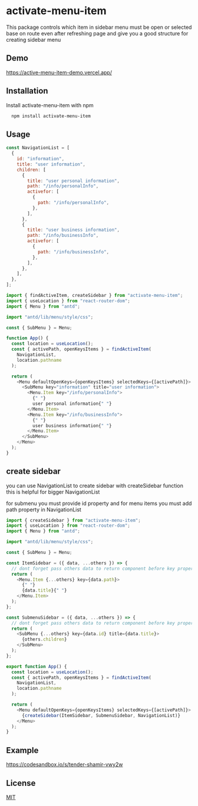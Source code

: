 # activate-menu-item

This package controls which item in sidebar menu must be open or selected base on route even after refreshing page and give you a good structure for creating sidebar menu

## Demo

https://active-menu-item-demo.vercel.app/

## Installation

Install activate-menu-item with npm

```bash
  npm install activate-menu-item
```

## Usage

```javascript
const NavigationList = [
  {
    id: "information",
    title: "user information",
    children: [
      {
        title: "user personal information",
        path: "/info/personalInfo",
        activefor: [
          {
            path: "/info/personalInfo",
          },
        ],
      },
      {
        title: "user business information",
        path: "/info/businessInfo",
        activefor: [
          {
            path: "/info/businessInfo",
          },
        ],
      },
    ],
  },
];
```

```javascript
import { findActiveItem, createSidebar } from "activate-menu-item";
import { useLocation } from "react-router-dom";
import { Menu } from "antd";

import "antd/lib/menu/style/css";

const { SubMenu } = Menu;

function App() {
  const location = useLocation();
  const { activePath, openKeysItems } = findActiveItem(
    NavigationList,
    location.pathname
  );

  return (
    <Menu defaultOpenKeys={openKeysItems} selectedKeys={[activePath]}>
      <SubMenu key="information" title="user information">
        <Menu.Item key="/info/personalInfo">
          {" "}
          user personal information{" "}
        </Menu.Item>
        <Menu.Item key="/info/businessInfo">
          {" "}
          user business information{" "}
        </Menu.Item>
      </SubMenu>
    </Menu>
  );
}
```

## create sidebar

you can use NavigationList to create sidebar with createSidebar function
this is helpful for bigger NavigationList

for submenu you must provide id property and for menu items you must add path property in NavigationList

```javascript
import { createSidebar } from "activate-menu-item";
import { useLocation } from "react-router-dom";
import { Menu } from "antd";

import "antd/lib/menu/style/css";

const { SubMenu } = Menu;

const ItemSidebar = ({ data, ...others }) => {
  // dont forget pass others data to return component before key property
  return (
    <Menu.Item {...others} key={data.path}>
      {" "}
      {data.title}{" "}
    </Menu.Item>
  );
};

const SubmenuSidebar = ({ data, ...others }) => {
  // dont forget pass others data to return component before key property
  return (
    <SubMenu {...others} key={data.id} title={data.title}>
      {others.children}
    </SubMenu>
  );
};

export function App() {
  const location = useLocation();
  const { activePath, openKeysItems } = findActiveItem(
    NavigationList,
    location.pathname
  );

  return (
    <Menu defaultOpenKeys={openKeysItems} selectedKeys={[activePath]}>
      {createSidebar(ItemSidebar, SubmenuSidebar, NavigationList)}
    </Menu>
  );
}
```

## Example

https://codesandbox.io/s/tender-shamir-vwy2w

## License

[MIT](https://choosealicense.com/licenses/mit/)
